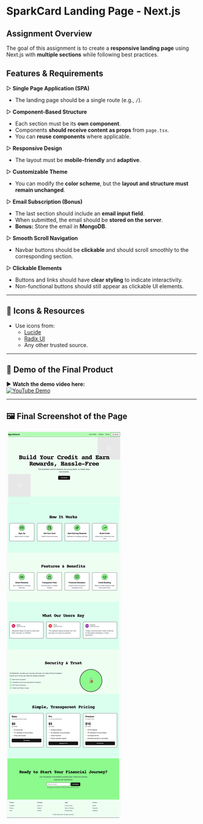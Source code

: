 # SparkCard Landing Page - Next.js

## Assignment Overview
The goal of this assignment is to create a **responsive landing page** using Next.js with **multiple sections** while following best practices.

## Features & Requirements
▷ **Single Page Application (SPA)**
   - The landing page should be a single route (e.g., `/`).
  
▷ **Component-Based Structure**
   - Each section must be its **own component**.
   - Components **should receive content as props** from `page.tsx`.
   - You can **reuse components** where applicable.

▷ **Responsive Design**
   - The layout must be **mobile-friendly** and **adaptive**.

▷ **Customizable Theme**
   - You can modify the **color scheme**, but the **layout and structure must remain unchanged**.

▷ **Email Subscription (Bonus)**
   - The last section should include an **email input field**.
   - When submitted, the email should be **stored on the server**.
   - **Bonus:** Store the email in **MongoDB**.

▷ **Smooth Scroll Navigation**
   - Navbar buttons should be **clickable** and should scroll smoothly to the corresponding section.

▷ **Clickable Elements**
   - Buttons and links should have **clear styling** to indicate interactivity.
   - Non-functional buttons should still appear as clickable UI elements.

---

## 🎨 **Icons & Resources**
- Use icons from:
  - [Lucide](https://lucide.dev/icons/)
  - [Radix UI](https://www.radix-ui.com/)
  - Any other trusted source.

---

## 🎥 **Demo of the Final Product**
▶ **Watch the demo video here:**  
[![YouTube Demo](https://img.youtube.com/vi/ZLxj3tyJP64/0.jpg)](https://youtu.be/ZLxj3tyJP64)

---

## 🖼️ **Final Screenshot of the Page**
![Final Page Screenshot](./docs/page.png)

